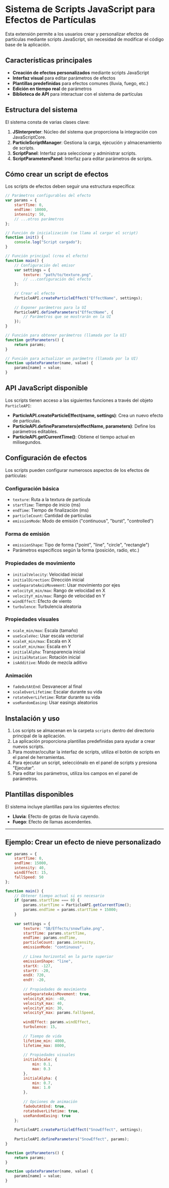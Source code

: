 # Sistema de Scripts JavaScript para Efectos de Partículas

Esta extensión permite a los usuarios crear y personalizar efectos de partículas mediante scripts JavaScript, sin necesidad de modificar el código base de la aplicación.

## Características principales

- **Creación de efectos personalizados** mediante scripts JavaScript
- **Interfaz visual** para editar parámetros de efectos
- **Plantillas predefinidas** para efectos comunes (lluvia, fuego, etc.)
- **Edición en tiempo real** de parámetros
- **Biblioteca de API** para interactuar con el sistema de partículas

## Estructura del sistema

El sistema consta de varias clases clave:

1. **JSInterpreter**: Núcleo del sistema que proporciona la integración con JavaScriptCore.
2. **ParticleScriptManager**: Gestiona la carga, ejecución y almacenamiento de scripts.
3. **ScriptPanel**: Interfaz para seleccionar y administrar scripts.
4. **ScriptParametersPanel**: Interfaz para editar parámetros de scripts.

## Cómo crear un script de efectos

Los scripts de efectos deben seguir una estructura específica:

```javascript
// Parámetros configurables del efecto
var params = {
    startTime: 0,
    endTime: 10000,
    intensity: 50,
    // ...otros parámetros
};

// Función de inicialización (se llama al cargar el script)
function init() {
    console.log("Script cargado");
}

// Función principal (crea el efecto)
function main() {
    // Configuración del emisor
    var settings = {
        texture: "path/to/texture.png",
        // ...configuración del efecto
    };
    
    // Crear el efecto
    ParticleAPI.createParticleEffect("EffectName", settings);
    
    // Exponer parámetros para la UI
    ParticleAPI.defineParameters("EffectName", {
        // Parámetros que se mostrarán en la UI
    });
}

// Función para obtener parámetros (llamada por la UI)
function getParameters() {
    return params;
}

// Función para actualizar un parámetro (llamada por la UI)
function updateParameter(name, value) {
    params[name] = value;
}
```

## API JavaScript disponible

Los scripts tienen acceso a las siguientes funciones a través del objeto `ParticleAPI`:

- **ParticleAPI.createParticleEffect(name, settings)**: Crea un nuevo efecto de partículas.
- **ParticleAPI.defineParameters(effectName, parameters)**: Define los parámetros editables.
- **ParticleAPI.getCurrentTime()**: Obtiene el tiempo actual en milisegundos.

## Configuración de efectos

Los scripts pueden configurar numerosos aspectos de los efectos de partículas:

### Configuración básica
- `texture`: Ruta a la textura de partícula
- `startTime`: Tiempo de inicio (ms)
- `endTime`: Tiempo de finalización (ms)
- `particleCount`: Cantidad de partículas
- `emissionMode`: Modo de emisión ("continuous", "burst", "controlled")

### Forma de emisión
- `emissionShape`: Tipo de forma ("point", "line", "circle", "rectangle")
- Parámetros específicos según la forma (posición, radio, etc.)

### Propiedades de movimiento
- `initialVelocity`: Velocidad inicial
- `initialDirection`: Dirección inicial
- `useSeparateAxisMovement`: Usar movimiento por ejes
- `velocityX_min/max`: Rango de velocidad en X
- `velocityY_min/max`: Rango de velocidad en Y
- `windEffect`: Efecto de viento
- `turbulence`: Turbulencia aleatoria

### Propiedades visuales
- `scale_min/max`: Escala (tamaño)
- `useScaleVec`: Usar escala vectorial
- `scaleX_min/max`: Escala en X
- `scaleY_min/max`: Escala en Y
- `initialAlpha`: Transparencia inicial
- `initialRotation`: Rotación inicial
- `isAdditive`: Modo de mezcla aditivo

### Animación
- `fadeOutAtEnd`: Desvanecer al final
- `scaleOverLifetime`: Escalar durante su vida
- `rotateOverLifetime`: Rotar durante su vida
- `useRandomEasing`: Usar easings aleatorios

## Instalación y uso

1. Los scripts se almacenan en la carpeta `scripts` dentro del directorio principal de la aplicación.
2. La aplicación proporciona plantillas predefinidas para ayudar a crear nuevos scripts.
3. Para mostrar/ocultar la interfaz de scripts, utiliza el botón de scripts en el panel de herramientas.
4. Para ejecutar un script, selecciónalo en el panel de scripts y presiona "Ejecutar".
5. Para editar los parámetros, utiliza los campos en el panel de parámetros.

## Plantillas disponibles

El sistema incluye plantillas para los siguientes efectos:

- **Lluvia**: Efecto de gotas de lluvia cayendo.
- **Fuego**: Efecto de llamas ascendentes.

---

## Ejemplo: Crear un efecto de nieve personalizado

```javascript
var params = {
    startTime: 0,
    endTime: 15000,
    intensity: 40,
    windEffect: 15,
    fallSpeed: 50
};

function main() {
    // Obtener tiempo actual si es necesario
    if (params.startTime === 0) {
        params.startTime = ParticleAPI.getCurrentTime();
        params.endTime = params.startTime + 15000;
    }
    
    var settings = {
        texture: "SB/Effects/snowflake.png",
        startTime: params.startTime,
        endTime: params.endTime,
        particleCount: params.intensity,
        emissionMode: "continuous",
        
        // Línea horizontal en la parte superior
        emissionShape: "line",
        startX: -127,
        startY: -20,
        endX: 720,
        endY: -20,
        
        // Propiedades de movimiento
        useSeparateAxisMovement: true,
        velocityX_min: -40,
        velocityX_max: 40,
        velocityY_min: 30,
        velocityY_max: params.fallSpeed,
        
        windEffect: params.windEffect,
        turbulence: 15,
        
        // Tiempo de vida
        lifetime_min: 4000,
        lifetime_max: 8000,
        
        // Propiedades visuales
        initialScale: {
            min: 0.1,
            max: 0.3
        },
        initialAlpha: {
            min: 0.7,
            max: 1.0
        },
        
        // Opciones de animación
        fadeOutAtEnd: true,
        rotateOverLifetime: true,
        useRandomEasing: true
    };
    
    ParticleAPI.createParticleEffect("SnowEffect", settings);
    
    ParticleAPI.defineParameters("SnowEffect", params);
}

function getParameters() {
    return params;
}

function updateParameter(name, value) {
    params[name] = value;
}
```
